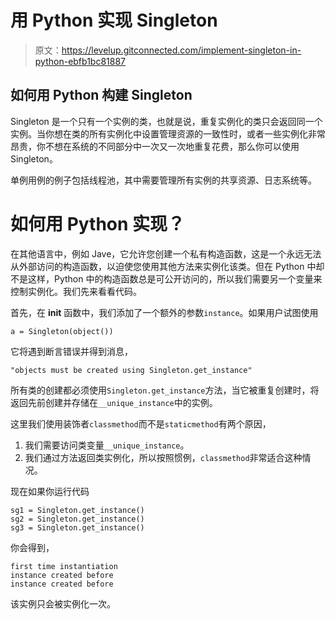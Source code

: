 # 用 Python 实现 Singleton

> 原文：<https://levelup.gitconnected.com/implement-singleton-in-python-ebfb1bc81887>

## 如何用 Python 构建 Singleton

Singleton 是一个只有一个实例的类，也就是说，重复实例化的类只会返回同一个实例。当你想在类的所有实例化中设置管理资源的一致性时，或者一些实例化非常昂贵，你不想在系统的不同部分中一次又一次地重复花费，那么你可以使用 Singleton。

单例用例的例子包括线程池，其中需要管理所有实例的共享资源、日志系统等。

# 如何用 Python 实现？

在其他语言中，例如 Jave，它允许您创建一个私有构造函数，这是一个永远无法从外部访问的构造函数，以迫使您使用其他方法来实例化该类。但在 Python 中却不是这样，Python 中的构造函数总是可公开访问的，所以我们需要另一个变量来控制实例化。我们先来看看代码。

首先，在 __init__ 函数中，我们添加了一个额外的参数`instance`。如果用户试图使用

```
a = Singleton(object())
```

它将遇到断言错误并得到消息，

```
"objects must be created using Singleton.get_instance"
```

所有类的创建都必须使用`Singleton.get_instance`方法，当它被重复创建时，将返回先前创建并存储在`__unique_instance`中的实例。

这里我们使用装饰者`classmethod`而不是`staticmethod`有两个原因，

1.  我们需要访问类变量`__unique_instance`。
2.  我们通过方法返回类实例化，所以按照惯例，`classmethod`非常适合这种情况。

现在如果你运行代码

```
sg1 = Singleton.get_instance()
sg2 = Singleton.get_instance()
sg3 = Singleton.get_instance()
```

你会得到，

```
first time instantiation
instance created before
instance created before
```

该实例只会被实例化一次。